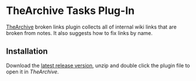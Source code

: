 # TheArchive Tasks Plug-In

[TheArchive](https://zettelkasten.de/the-archive/) broken links plugin collects all of internal wiki links that are broken from notes. It also suggests how to fix links by name.

## Installation

Download the [latest release version](https://github.com/iltempo/thearchive-broken-links-plugin/releases/latest), unzip and double click the plugin file to open it in _TheArchive_.